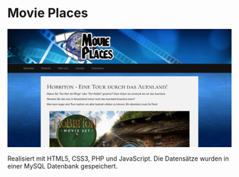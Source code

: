 # Movie Places

![alt text](https://raw.githubusercontent.com/svnbhsn/movieplaces/master/img/preview.jpg)


Realisiert mit HTML5, CSS3, PHP und JavaScript. 
Die Datensätze wurden in einer MySQL Datenbank gespeichert.

